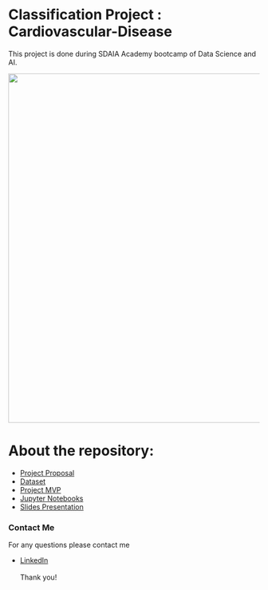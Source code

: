 # Classification Project : Cardiovascular-Disease
This project is done during SDAIA Academy bootcamp of Data Science and AI.

<p align="center" width="100%">
<img src="http://www.msif.org/wp-content/uploads/2018/09/Cardiovascular-for-website-900x0-c-default.png" width="700" style="display: block; margin: 0 auto"/>
</p>


# About the repository:
- [Project Proposal](https://github.com/Mashael999/Cardiovascular-Disease-Classification-Project/tree/main/Proposal)
- [Dataset](https://github.com/Mashael999/Cardiovascular-Disease-Classification-Project/tree/main/Dataset)
- [Project MVP](https://github.com/Mashael999/Cardiovascular-Disease-Classification-Project/tree/main/MVP)
- [Jupyter Notebooks](https://github.com/Mashael999/Cardiovascular-Disease-Classification-Project/blob/main/Code/Cardiovascular_Disease_dataset%20(2).ipynb)
- [Slides Presentation](https://github.com/Mashael999/Cardiovascular-Disease-Classification-Project/blob/main/Slides/Cardiovascular%20System%20Disease%20by%20Slidesgo%20(1).pdf)

### Contact Me
For any questions please contact me <br/>
- [LinkedIn](https://www.linkedin.com/in/mashael-a-56b884220/)
<br/><br/>
Thank you!
